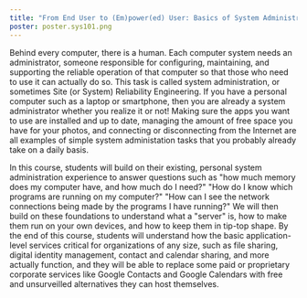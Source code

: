 ```yaml
---
title: "From End User to (Em)power(ed) User: Basics of System Administration"
poster: poster.sys101.png
---
```


Behind every computer, there is a human. Each computer system needs an administrator, someone responsible for configuring, maintaining, and supporting the reliable operation of that computer so that those who need to use it can actually do so. This task is called system administration, or sometimes Site (or System) Reliability Engineering. If you have a personal computer such as a laptop or smartphone, then you are already a system administrator whether you realize it or not! Making sure the apps you want to use are installed and up to date, managing the amount of free space you have for your photos, and connecting or disconnecting from the Internet are all examples of simple system administation tasks that you probably already take on a daily basis.

In this course, students will build on their existing, personal system administration experience to answer questions such as "how much memory does my computer have, and how much do I need?" "How do I know which programs are running on my computer?" "How can I see the network connections being made by the programs I have running?" We will then build on these foundations to understand what a "server" is, how to make them run on your own devices, and how to keep them in tip-top shape. By the end of this course, students will understand how the basic application-level services critical for organizations of any size, such as file sharing, digital identity management, contact and calendar sharing, and more actually function, and they will be able to replace some paid or proprietary corporate services like Google Contacts and Google Calendars with free and unsurveilled alternatives they can host themselves.
